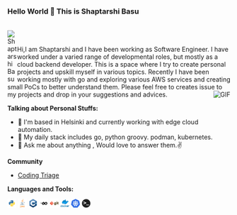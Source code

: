 ### Hello World 👋 This is Shaptarshi Basu

<br/>

<a href="https://www.linkedin.com/in/shaptarshi-basu-8675b4104/">
<img align="left" alt="Shaptarshi Basu" width="22px" src="https://cdn.jsdelivr.net/npm/simple-icons@v3/icons/linkedin.svg" />
</a>
<br />
<br />
Hi,I am Shaptarshi and I have been working as Software Engineer. I have worked under a varied range of developmental roles, but mostly as a cloud backend developer.
This is a space where I try to create personal projects and upskill myself in various topics. Recently I have been working mostly with go and exploring various AWS services and creating small PoCs to better understand them. Please feel free to creates issue to my projects and drop in your suggestions and advices.


<img align="right" alt="GIF" src="https://i.pinimg.com/originals/bc/75/22/bc75225ef044d29d1f2d1c051d9b8063.gif"/>







**Talking about Personal Stuffs:**

- 🔭 I'm based in Helsinki and currently working with edge cloud automation.
- 🌱 My daily stack includes go, python groovy. podman, kubernetes.
- 💬 Ask me about anything , Would love to answer them.✌



**Community**
- [Coding Triage](https://www.codetriage.com/)

**Languages and Tools:**


<code><img height="20" src="https://raw.githubusercontent.com/github/explore/80688e429a7d4ef2fca1e82350fe8e3517d3494d/topics/python/python.png"></code>
<code><img height="20" src="https://raw.githubusercontent.com/github/explore/80688e429a7d4ef2fca1e82350fe8e3517d3494d/topics/java/java.png"></code>
<code><img height="20" src="https://raw.githubusercontent.com/github/explore/80688e429a7d4ef2fca1e82350fe8e3517d3494d/topics/cpp/cpp.png"></code>
<code><img height="20" src="https://raw.githubusercontent.com/github/explore/80688e429a7d4ef2fca1e82350fe8e3517d3494d/topics/go/go.png"></code>
<code><img height="20" src="https://raw.githubusercontent.com/github/explore/80688e429a7d4ef2fca1e82350fe8e3517d3494d/topics/git/git.png"></code>
<code><img height="20" src="https://raw.githubusercontent.com/github/explore/80688e429a7d4ef2fca1e82350fe8e3517d3494d/topics/docker/docker.png"></code>
<code><img height="20" src="https://raw.githubusercontent.com/github/explore/80688e429a7d4ef2fca1e82350fe8e3517d3494d/topics/kubernetes/kubernetes.png"></code>
<code><img height="20" src="https://raw.githubusercontent.com/github/explore/80688e429a7d4ef2fca1e82350fe8e3517d3494d/topics/terminal/terminal.png"></code>

